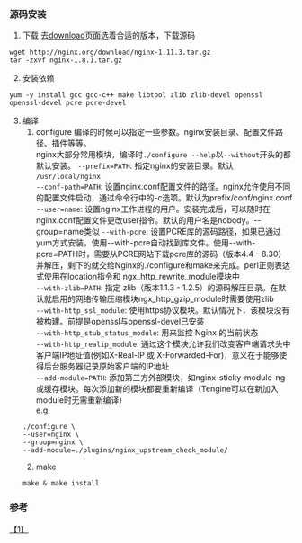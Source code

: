 ### 源码安装
1. 下载
去[download](http://nginx.org/en/download.html)页面选着合适的版本，下载源码
```
wget http://nginx.org/download/nginx-1.11.3.tar.gz
tar -zxvf nginx-1.8.1.tar.gz
```

2. 安装依赖
```
yum -y install gcc gcc-c++ make libtool zlib zlib-devel openssl openssl-devel pcre pcre-devel
```

3. 编译
    1. configure
    编译的时候可以指定一些参数。nginx安装目录、配置文件路径、插件等等。  
    nginx大部分常用模块，编译时`./configure --help`以`--without`开头的都默认安装。
    `--prefix=PATH`: 指定nginx的安装目录。默认 `/usr/local/nginx`  
    `--conf-path=PATH`: 设置nginx.conf配置文件的路径。nginx允许使用不同的配置文件启动，通过命令行中的-c选项。默认为prefix/conf/nginx.conf  
    `--user=name`: 设置nginx工作进程的用户。安装完成后，可以随时在nginx.conf配置文件更改user指令。默认的用户名是nobody。--group=name类似
    `--with-pcre`: 设置PCRE库的源码路径，如果已通过yum方式安装，使用--with-pcre自动找到库文件。使用--with-pcre=PATH时，需要从PCRE网站下载pcre库的源码（版本4.4 - 8.30）并解压，剩下的就交给Nginx的./configure和make来完成。perl正则表达式使用在location指令和 ngx_http_rewrite_module模块中  
    `--with-zlib=PATH`: 指定 zlib（版本1.1.3 - 1.2.5）的源码解压目录。在默认就启用的网络传输压缩模块ngx_http_gzip_module时需要使用zlib   
    `--with-http_ssl_module`: 使用https协议模块。默认情况下，该模块没有被构建。前提是openssl与openssl-devel已安装  
    `--with-http_stub_status_module`: 用来监控 Nginx 的当前状态  
    `--with-http_realip_module`: 通过这个模块允许我们改变客户端请求头中客户端IP地址值(例如X-Real-IP 或 X-Forwarded-For)，意义在于能够使得后台服务器记录原始客户端的IP地址  
    `--add-module=PATH`: 添加第三方外部模块，如nginx-sticky-module-ng或缓存模块。每次添加新的模块都要重新编译（Tengine可以在新加入module时无需重新编译）  
    e.g,
    ```shell
    ./configure \
    --user=nginx \
    --group=nginx \
    --add-module=./plugins/nginx_upstream_check_module/
    ```
    2. make
    ```
    make & make install
    ```

### 参考
[【1】](https://segmentfault.com/a/1190000002797601)
